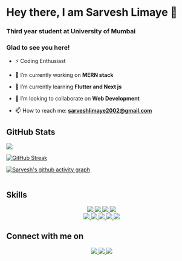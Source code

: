 # Hey there, I am Sarvesh Limaye 👋

### Third year student at University of Mumbai
### Glad to see you here!
  
- ⚡ Coding Enthusiast

- 🔭 I’m currently working on **MERN stack**

- 🌱 I’m currently learning **Flutter and Next js**

- 👯 I’m looking to collaborate on **Web Development**

- 📫 How to reach me: **sarveshlimaye2002@gmail.com**

## GitHub Stats

<table>
<tr>
<a href="https://github.com/SarveshLimaye/github-readme-stats">
  <img align="center" src="https://github-readme-stats.vercel.app/api?username=SarveshLimaye&show_icons=true&theme=radical" />
</a>
  </tr>  

<tr>

  
  


  [![GitHub Streak](https://github-readme-streak-stats.herokuapp.com/?user=SarveshLimaye&theme=radical)](https://git.io/streak-stats)
  
  
  
  [![Sarvesh's github activity graph](https://activity-graph.herokuapp.com/graph?username=SarveshLimaye&theme=react-dark)](https://github.com/SarveshLimaye/github-readme-activity-graph)


  </tr>
</table>

## Skills

<p align="center">

<a href="">
<img src="https://img.shields.io/badge/HTML5-E34F26?style=for-the-badge&logo=html5&logoColor=white"></img>
</a>


<a href="">
<img src="https://img.shields.io/badge/CSS3-1572B6?style=for-the-badge&logo=css3&logoColor=white"></img>
</a>


<a href="">
<img src="https://img.shields.io/badge/JavaScript-323330?style=for-the-badge&logo=javascript&logoColor=F7DF1E"></img>
</a>





<a href="">
<img src="https://img.shields.io/badge/Java-ED8B00?style=for-the-badge&logo=java&logoColor=white"></img>
</a>

</br>

<a href="">
<img src="https://img.shields.io/badge/Node.js-43853D?style=for-the-badge&logo=node-dot-js&logoColor=white"></img>
</a>


<a href="">
<img src="https://img.shields.io/badge/React-20232A?style=for-the-badge&logo=react&logoColor=61DAFB"></img>
</a>


<a href="">
<img src="https://img.shields.io/badge/Google_Cloud-4285F4?style=for-the-badge&logo=google-cloud&logoColor=white"></img>
</a>

<a href="">
<img src="https://img.shields.io/badge/Git-F05032?style=for-the-badge&logo=git&logoColor=white"></img>
</a>

<a href="">
<img src="https://img.shields.io/badge/Postman-FF6C37?style=for-the-badge&logo=Postman&logoColor=white"></img>
</a>
</p>

## Connect with me on
<p align="center">

<a href="https://www.instagram.com/sarvesh0507/">
  <img align="centre" src="https://img.shields.io/badge/Instagram-E4405F?style=for-the-badge&logo=instagram&logoColor=white"></img>
</a>

<a href="https://www.linkedin.com/in/sarvesh-limaye-7a922620b">
<img align="centre" src="https://img.shields.io/badge/LinkedIn-0077B5?style=for-the-badge&logo=linkedin&logoColor=white"></img>

<a href="https://twitter.com/SarveshLimaye05">
<img align="centre" src="https://img.shields.io/badge/Twitter-1DA1F2?style=for-the-badge&logo=twitter&logoColor=white"></img>

</p>
